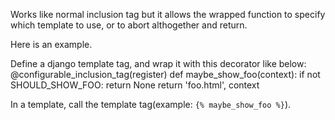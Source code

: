 Works like normal inclusion tag but it allows the wrapped function to specify which template to use, or to abort althogether and return.

Here is an example.

Define a django template tag, and wrap it with this decorator like below:
    @configurable_inclusion_tag(register)
    def maybe_show_foo(context):
        if not SHOULD_SHOW_FOO:
            return None
        return 'foo.html', context

In a template, call the template tag(example: `{% maybe_show_foo %}`).
